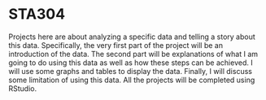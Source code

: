 # STA304
Projects here are about analyzing a specific data and telling a story about this data. Specifically, the very first part of the project will be an introduction of the data. The second part will be explanations of what I am going to do using this data as well as how these steps can be achieved. I will use some graphs and tables to display the data. Finally, I will discuss some limitation of using this data. All the projects will be completed using RStudio.

